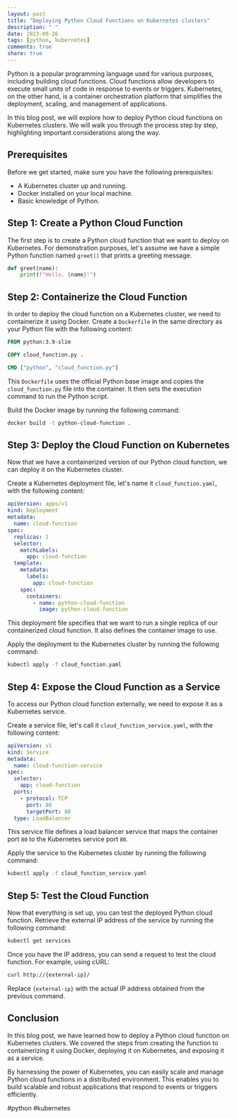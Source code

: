 ```yaml
---
layout: post
title: "Deploying Python Cloud Functions on Kubernetes clusters"
description: " "
date: 2023-09-26
tags: [python, kubernetes]
comments: true
share: true
---
```


Python is a popular programming language used for various purposes, including building cloud functions. Cloud functions allow developers to execute small units of code in response to events or triggers. Kubernetes, on the other hand, is a container orchestration platform that simplifies the deployment, scaling, and management of applications.

In this blog post, we will explore how to deploy Python cloud functions on Kubernetes clusters. We will walk you through the process step by step, highlighting important considerations along the way.

## Prerequisites

Before we get started, make sure you have the following prerequisites:

- A Kubernetes cluster up and running.
- Docker installed on your local machine.
- Basic knowledge of Python.

## Step 1: Create a Python Cloud Function

The first step is to create a Python cloud function that we want to deploy on Kubernetes. For demonstration purposes, let's assume we have a simple Python function named `greet()` that prints a greeting message.

```python
def greet(name):
    print(f"Hello, {name}!")
```

## Step 2: Containerize the Cloud Function

In order to deploy the cloud function on a Kubernetes cluster, we need to containerize it using Docker. Create a `Dockerfile` in the same directory as your Python file with the following content:

```Dockerfile
FROM python:3.9-slim

COPY cloud_function.py .

CMD ["python", "cloud_function.py"]
```

This `Dockerfile` uses the official Python base image and copies the `cloud_function.py` file into the container. It then sets the execution command to run the Python script.

Build the Docker image by running the following command:

```bash
docker build -t python-cloud-function .
```

## Step 3: Deploy the Cloud Function on Kubernetes

Now that we have a containerized version of our Python cloud function, we can deploy it on the Kubernetes cluster.

Create a Kubernetes deployment file, let's name it `cloud_function.yaml`, with the following content:

```yaml
apiVersion: apps/v1
kind: Deployment
metadata:
  name: cloud-function
spec:
  replicas: 1
  selector:
    matchLabels:
      app: cloud-function
  template:
    metadata:
      labels:
        app: cloud-function
    spec:
      containers:
        - name: python-cloud-function
          image: python-cloud-function
```

This deployment file specifies that we want to run a single replica of our containerized cloud function. It also defines the container image to use.

Apply the deployment to the Kubernetes cluster by running the following command:

```bash
kubectl apply -f cloud_function.yaml
```

## Step 4: Expose the Cloud Function as a Service

To access our Python cloud function externally, we need to expose it as a Kubernetes service.

Create a service file, let's call it `cloud_function_service.yaml`, with the following content:

```yaml
apiVersion: v1
kind: Service
metadata:
  name: cloud-function-service
spec:
  selector:
    app: cloud-function
  ports:
    - protocol: TCP
      port: 80
      targetPort: 80
  type: LoadBalancer
```

This service file defines a load balancer service that maps the container port `80` to the Kubernetes service port `80`.

Apply the service to the Kubernetes cluster by running the following command:

```bash
kubectl apply -f cloud_function_service.yaml
```

## Step 5: Test the Cloud Function

Now that everything is set up, you can test the deployed Python cloud function. Retrieve the external IP address of the service by running the following command:

```bash
kubectl get services
```

Once you have the IP address, you can send a request to test the cloud function. For example, using cURL:

```bash
curl http://{external-ip}/
```

Replace `{external-ip}` with the actual IP address obtained from the previous command.

## Conclusion

In this blog post, we have learned how to deploy a Python cloud function on Kubernetes clusters. We covered the steps from creating the function to containerizing it using Docker, deploying it on Kubernetes, and exposing it as a service.

By harnessing the power of Kubernetes, you can easily scale and manage Python cloud functions in a distributed environment. This enables you to build scalable and robust applications that respond to events or triggers efficiently.

#python #kubernetes